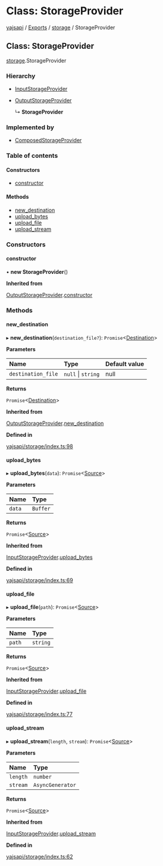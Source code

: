 # Class: StorageProvider

[yajsapi](../yajsapi.md) / [Exports](../modules/) / [storage](../modules/storage.md) / StorageProvider

## Class: StorageProvider

[storage](../modules/storage.md).StorageProvider

### Hierarchy

* [InputStorageProvider](storage.inputstorageprovider.md)
* [OutputStorageProvider](storage.outputstorageprovider.md)

  ↳ **StorageProvider**

### Implemented by

* [ComposedStorageProvider](storage.composedstorageprovider.md)

### Table of contents

#### Constructors

* [constructor](storage.storageprovider.md#constructor)

#### Methods

* [new\_destination](storage.storageprovider.md#new_destination)
* [upload\_bytes](storage.storageprovider.md#upload_bytes)
* [upload\_file](storage.storageprovider.md#upload_file)
* [upload\_stream](storage.storageprovider.md#upload_stream)

### Constructors

#### constructor

• **new StorageProvider**\(\)

**Inherited from**

[OutputStorageProvider](storage.outputstorageprovider.md).[constructor](storage.outputstorageprovider.md#constructor)

### Methods

#### new\_destination

▸ **new\_destination**\(`destination_file?`\): `Promise`&lt;[Destination](storage.destination.md)&gt;

**Parameters**

| Name | Type | Default value |
| :--- | :--- | :--- |
| `destination_file` | `null` \| `string` | null |

**Returns**

`Promise`&lt;[Destination](storage.destination.md)&gt;

**Inherited from**

[OutputStorageProvider](storage.outputstorageprovider.md).[new\_destination](storage.outputstorageprovider.md#new_destination)

**Defined in**

[yajsapi/storage/index.ts:98](https://github.com/golemfactory/yajsapi/blob/8f42a91/yajsapi/storage/index.ts#L98)

#### upload\_bytes

▸ **upload\_bytes**\(`data`\): `Promise`&lt;[Source](storage.source.md)&gt;

**Parameters**

| Name | Type |
| :--- | :--- |
| `data` | `Buffer` |

**Returns**

`Promise`&lt;[Source](storage.source.md)&gt;

**Inherited from**

[InputStorageProvider](storage.inputstorageprovider.md).[upload\_bytes](storage.inputstorageprovider.md#upload_bytes)

**Defined in**

[yajsapi/storage/index.ts:69](https://github.com/golemfactory/yajsapi/blob/8f42a91/yajsapi/storage/index.ts#L69)

#### upload\_file

▸ **upload\_file**\(`path`\): `Promise`&lt;[Source](storage.source.md)&gt;

**Parameters**

| Name | Type |
| :--- | :--- |
| `path` | `string` |

**Returns**

`Promise`&lt;[Source](storage.source.md)&gt;

**Inherited from**

[InputStorageProvider](storage.inputstorageprovider.md).[upload\_file](storage.inputstorageprovider.md#upload_file)

**Defined in**

[yajsapi/storage/index.ts:77](https://github.com/golemfactory/yajsapi/blob/8f42a91/yajsapi/storage/index.ts#L77)

#### upload\_stream

▸ **upload\_stream**\(`length`, `stream`\): `Promise`&lt;[Source](storage.source.md)&gt;

**Parameters**

| Name | Type |
| :--- | :--- |
| `length` | `number` |
| `stream` | `AsyncGenerator` |

**Returns**

`Promise`&lt;[Source](storage.source.md)&gt;

**Inherited from**

[InputStorageProvider](storage.inputstorageprovider.md).[upload\_stream](storage.inputstorageprovider.md#upload_stream)

**Defined in**

[yajsapi/storage/index.ts:62](https://github.com/golemfactory/yajsapi/blob/8f42a91/yajsapi/storage/index.ts#L62)

